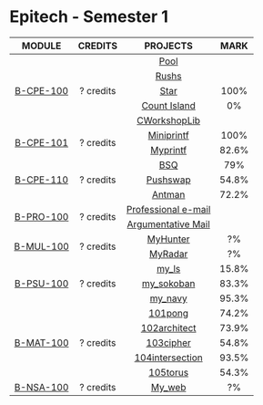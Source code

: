 # Epitech - Semester 1

<table>
  <thead style="font-size: 1rem">
    <tr>
      <th>MODULE</th>
      <th>CREDITS</th>
      <th>PROJECTS</th>
      <th>MARK</th>
    </tr>
  </thead>
  <tbody style="font-size: 1rem; text-align: center">
    <tr>
      <td rowspan="5">
        <a href="">B-CPE-100</a>
      </td>
      <td rowspan="5">? credits</td>
      <td>
        <a href="">Pool</a>
      </td>
    </tr>
    <tr>
      <td>
        <a href="">Rushs</a>
      </td>
    </tr>
    <tr>
      <td>
        <a href="">Star</a>
      </td>
      <td>
        100%
      </td>
    </tr>
    <tr>
      <td>
        <a href="">Count Island</a>
      </td>
      <td>
        0%
      </td>
    </tr>
    <tr>
      <td>
        <a href="">CWorkshopLib</a>
      </td>
    </tr>
    <tr>
      <td rowspan="2">
        <a href="">B-CPE-101</a>
      </td>
      <td rowspan="2">? credits</td>
      <td>
        <a href="">Miniprintf</a>
      </td>
      <td>
        100%
      </td>
    </tr>
    <tr>
      <td>
        <a href="">Myprintf</a>
      </td>
      <td>
        82.6%
      </td>
    </tr>
    <tr>
      <td rowspan="3">
        <a href="">B-CPE-110</a>
      </td>
      <td rowspan="3">? credits</td>
      <td>
        <a href="">BSQ</a>
      </td>
      <td>
        79%
      </td>
    </tr>
    <tr>
      <td>
        <a href="">Pushswap</a>
      </td>
      <td>
        54.8%
      </td>
    </tr>
    <tr>
      <td>
        <a href="">Antman</a>
      </td>
      <td>
        72.2%
      </td>
    </tr>
    <tr>
      <td rowspan="2">
        <a href="">B-PRO-100</a>
      </td>
      <td rowspan="2">? credits</td>
      <td>
        <a href="">Professional e-mail</a>
      </td>
    </tr>
    <tr>
      <td>
        <a href="">Argumentative Mail</a>
      </td>
    </tr>
    <tr>
      <td rowspan="2">
        <a href="">B-MUL-100</a>
      </td>
      <td rowspan="2">? credits</td>
      <td>
        <a href="">MyHunter</a>
      </td>
      <td>
        ?%
      </td>
    </tr>
    <tr>
      <td>
        <a href="">MyRadar</a>
      </td>
      <td>
        ?%
      </td>
    </tr>
    <tr>
      <td rowspan="3">
        <a href="">B-PSU-100</a>
      </td>
      <td rowspan="3">? credits</td>
      <td>
        <a href="">my_ls</a>
      </td>
      <td>
        15.8%
      </td>
    </tr>
    <tr>
      <td>
        <a href="">my_sokoban</a>
      </td>
      <td>
        83.3%
      </td>
    </tr>
    <tr>
      <td>
        <a href="">my_navy</a>
      </td>
      <td>
        95.3%
      </td>
    </tr>
    <tr>
      <td rowspan="5">
        <a href="">B-MAT-100</a>
      </td>
      <td rowspan="5">? credits</td>
      <td>
        <a href="">101pong</a>
      </td>
      <td>
        74.2%
      </td>
    </tr>
    <tr>
      <td>
        <a href="">102architect</a>
      </td>
      <td>
        73.9%
      </td>
    </tr>
    <tr>
      <td>
        <a href="">103cipher</a>
      </td>
      <td>
        54.8%
      </td>
    </tr>
    <tr>
      <td>
        <a href="">104intersection</a>
      </td>
      <td>
        93.5%
      </td>
    </tr>
    <tr>
      <td>
        <a href="">105torus</a>
      </td>
      <td>
        54.3%
      </td>
    </tr>
    <tr>
      <td rowspan="1">
        <a href="">B-NSA-100</a>
      </td>
      <td rowspan="1">? credits</td>
      <td>
        <a href="">My_web</a>
      </td>
      <td>
        ?%
      </td>
    </tr>
  </tbody>
</table>

